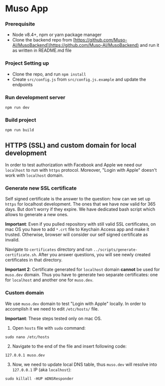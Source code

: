 # Muso App


### Prerequisite
- Node v8.4+, npm or yarn package manager
- Clone the backend repo from [https://github.com/Muso-AI/MusoBackend](https://github.com/Muso-AI/MusoBackend) and run it as written in README.md file

### Project Setting up
- Clone the repo, and run `npm install`
- Create `src/config.js` from `src/config.js.example` and update the endpoints

### Run development server
`npm run dev`

### Build project
`npm run build`

## HTTPS (SSL) and custom domain for local development
In order to test authorization with Facebook and Apple we need our `localhost` to run with `https` protocol. Moreover, "Login with Apple" doesn't work with `localhost` domain.

### Generate new SSL certificate
Self signed certificate is the answer to the question: how can we set up `https` for localhost development. The ones that we have now valid for 365 days. But don't worry if they expire. We have dedicated bash script which allows to generate a new ones.

**Important**: Even if you pulled repository with still valid SSL certificates, on mac OS you have to add `*.crt` file to Keychain Access app and make it trusted. Otherwise, browser will consider our self signed certificate as invalid.

Navigate to `certificates` directory and run `../scripts/generate-certificate.sh`. After you answer questions, you will see newly created certificates in that directory.

**Important 2**: Certificate generated for `localhost` domain **cannot** be used for `muso.dev` domain. Thus you have to generate two separate certificates: one for `localhost` and another one for `muso.dev`.

### Custom domain
We use `muso.dev` domain to test "Login with Apple" locally. In order to accomplish it we need to edit `/etc/hosts/` file.

**Important**: These steps tested only on mac OS.

1) Open `hosts` file with `sudo` command:
```
sudo nano /etc/hosts
```
2) Navigate to the end of the file and insert following code:
```
127.0.0.1 muso.dev
```
3) Now, we need to update local DNS table, thus `muso.dev` will resolve into `127.0.0.1` IP (aka `localhost`):
```
sudo killall -HUP mDNSResponder
```
